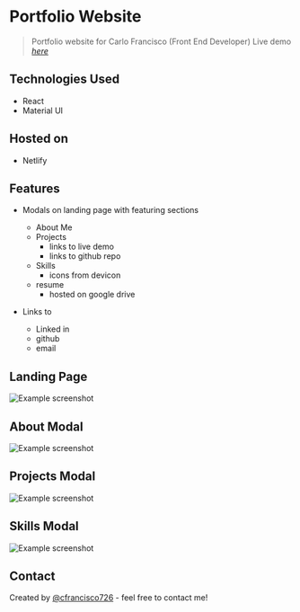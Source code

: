 # Portfolio Website

> Portfolio website for Carlo Francisco (Front End Developer)
> Live demo [_here_](http://www.carlofrancisco.com)

## Technologies Used

- React
- Material UI

## Hosted on

- Netlify

## Features

- Modals on landing page with featuring sections

  - About Me
  - Projects
    - links to live demo
    - links to github repo
  - Skills
    - icons from devicon
  - resume
    - hosted on google drive

- Links to
  - Linked in
  - github
  - email

## Landing Page

![Example screenshot](/images/portfolio-landing.png)

## About Modal

![Example screenshot](/images/about-me-screenshot.png)

## Projects Modal

![Example screenshot](/images/projects-screenshot.png)

## Skills Modal

![Example screenshot](/images/skills-screenshot.png)

## Contact

Created by [@cfrancisco726](http://www.carlofrancisco.com) - feel free to contact me!
